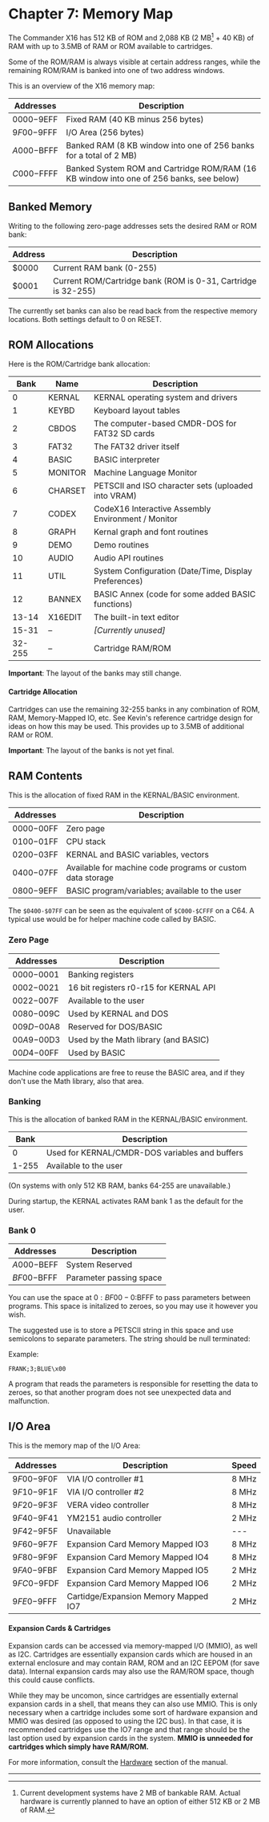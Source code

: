 
# Chapter 7: Memory Map

The Commander X16 has 512 KB of ROM and 2,088 KB (2 MB[^1] + 40 KB) of RAM with up to 3.5MB of RAM or ROM available to cartridges.

Some of the ROM/RAM is always visible at certain address ranges, while the remaining ROM/RAM is banked into one of two address windows. 

This is an overview of the X16 memory map:

|Addresses  |Description                                                                             |
|-----------|----------------------------------------------------------------------------------------|
|$0000-$9EFF|Fixed RAM (40 KB minus 256 bytes)						                                 |
|$9F00-$9FFF|I/O Area (256 bytes)										                             |
|$A000-$BFFF|Banked RAM (8 KB window into one of 256 banks for a total of 2 MB)                      |
|$C000-$FFFF|Banked System ROM and Cartridge ROM/RAM (16 KB window into one of 256 banks, see below) |

## Banked Memory

Writing to the following zero-page addresses sets the desired RAM or ROM bank:

|Address  |Description                                                   |
|---------|--------------------------------------------------------------|
|$0000    |Current RAM bank (0-255)                                      |
|$0001    |Current ROM/Cartridge bank (ROM is 0-31, Cartridge is 32-255) |

The currently set banks can also be read back from the respective memory locations. Both settings default to 0 on RESET.

## ROM Allocations

Here is the ROM/Cartridge bank allocation:

|Bank  |Name   |Description                                            |
|------|-------|-------------------------------------------------------|
|0     |KERNAL |KERNAL operating system and drivers                    |
|1     |KEYBD  |Keyboard layout tables                                 |
|2     |CBDOS  |The computer-based CMDR-DOS for FAT32 SD cards         |
|3     |FAT32  |The FAT32 driver itself                                |
|4     |BASIC  |BASIC interpreter                                      |
|5     |MONITOR|Machine Language Monitor                               |
|6     |CHARSET|PETSCII and ISO character sets (uploaded into VRAM)    |
|7     |CODEX  |CodeX16 Interactive Assembly Environment / Monitor     |
|8     |GRAPH  |Kernal graph and font routines                         |
|9     |DEMO   |Demo routines                                          |
|10    |AUDIO  |Audio API routines                                     |
|11    |UTIL   |System Configuration (Date/Time, Display Preferences)  |
|12    |BANNEX |BASIC Annex (code for some added BASIC functions)      |
|13-14 |X16EDIT|The built-in text editor                               |
|15-31 |–      |*[Currently unused]*                                   |
|32-255|–      |Cartridge RAM/ROM                                      |

**Important**: The layout of the banks may still change.

#### Cartridge Allocation

Cartridges can use the remaining 32-255 banks in any combination of ROM, RAM, Memory-Mapped IO, etc. See Kevin's reference cartridge design
for ideas on how this may be used. This provides up to 3.5MB of additional RAM or ROM.

**Important**: The layout of the banks is not yet final.

## RAM Contents

This is the allocation of fixed RAM in the KERNAL/BASIC environment.

|Addresses  |Description                                                     |
|-----------|----------------------------------------------------------------|
|$0000-$00FF|Zero page                                                       |
|$0100-$01FF|CPU stack                                                       |
|$0200-$03FF|KERNAL and BASIC variables, vectors                             |
|$0400-$07FF|Available for machine code programs or custom data storage      |
|$0800-$9EFF|BASIC program/variables; available to the user                  |

The `$0400-$07FF` can be seen as the equivalent of `$C000-$CFFF` on a C64. A typical use would be for helper machine code called by BASIC.

### Zero Page

|Addresses  |Description                            |
|-----------|---------------------------------------|
|$0000-$0001|Banking registers                      |
|$0002-$0021|16 bit registers r0-r15 for KERNAL API |
|$0022-$007F|Available to the user                  |
|$0080-$009C|Used by KERNAL and DOS                 |
|$009D-$00A8|Reserved for DOS/BASIC                 |
|$00A9-$00D3|Used by the Math library (and BASIC)   |
|$00D4-$00FF|Used by BASIC                          |

Machine code applications are free to reuse the BASIC area, and if they don't use the Math library, also that area.

### Banking

This is the allocation of banked RAM in the KERNAL/BASIC environment.

|Bank |Description                                    |
|-----|-----------------------------------------------|
|0    |Used for KERNAL/CMDR-DOS variables and buffers |
|1-255|Available to the user                          |

(On systems with only 512 KB RAM, banks 64-255 are unavailable.)

During startup, the KERNAL activates RAM bank 1 as the default for the user.

### Bank 0

|Addresses  |Description                            |
|-----------|---------------------------------------|
|$A000-$BEFF| System Reserved                       |
|$BF00-$BFFF| Parameter passing space               |

You can use the space at $0:BF00-0:$BFFF to pass parameters between programs.
This space is initalized to zeroes, so you may use it however you wish. 

The suggested use is to store a PETSCII string in this space and use
semicolons to separate parameters. The string should be null terminated:

Example:

`FRANK;3;BLUE\x00`

A program that reads the parameters is responsible for resetting the data to
zeroes, so that another program does not see unexpected data and malfunction.

## I/O Area

This is the memory map of the I/O Area:

|Addresses    |Description                          |Speed|
|-------------|-------------------------------------|-----|
|$9F00-$9F0F|VIA I/O controller #1                |8 MHz|
|$9F10-$9F1F|VIA I/O controller #2                |8 MHz|
|$9F20-$9F3F|VERA video controller                |8 MHz|
|$9F40-$9F41|YM2151 audio controller              |2 MHz|
|$9F42-$9F5F|Unavailable                          | --- |
|$9F60-$9F7F|Expansion Card Memory Mapped IO3     |8 MHz|
|$9F80-$9F9F|Expansion Card Memory Mapped IO4     |8 MHz|
|$9FA0-$9FBF|Expansion Card Memory Mapped IO5     |2 MHz|
|$9FC0-$9FDF|Expansion Card Memory Mapped IO6     |2 MHz|
|$9FE0-$9FFF|Cartidge/Expansion Memory Mapped IO7 |2 MHz|

#### Expansion Cards & Cartridges

Expansion cards can be accessed via memory-mapped I/O (MMIO), as well as I2C. Cartridges are 
essentially expansion cards which are housed in an external enclosure and may contain RAM, ROM
and an I2C EEPOM (for save data). Internal expansion cards may also use the RAM/ROM space,
though this could cause conflicts.

While they may be uncomon, since cartridges are essentially external expansion cards in a 
shell, that means they can also use MMIO. This is only necessary when a cartridge includes 
some sort of hardware expansion and MMIO was desired (as opposed to using the I2C bus). In 
that case, it is recommended cartridges use the IO7 range and that range should be the 
last option used by expansion cards in the system.
**MMIO is unneeded for cartridges which simply have RAM/ROM.**

For more information, consult the 
[Hardware](X16%20Reference%20-%2014%20-%20Hardware.md#chapter-14-hardware-pinouts) section of the manual.

---

[^1]: Current development systems have 2 MB of bankable RAM. 
Actual hardware is currently planned to have an option of either 512 KB or 2 MB of RAM.

<!-- For PDF formatting -->
<div class="page-break"></div>
